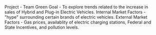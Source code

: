 Project - Team Green
Goal - To explore trends related to the increase in sales of Hybrid and Plug-in Electric Vehicles. 
Internal Market Factors - "hype" surrounding certain brands of electric vehicles. 
External Market Factors - Gas prices, availablity of electric charging stations, Federal and State Incentives, and pollution levels. 
